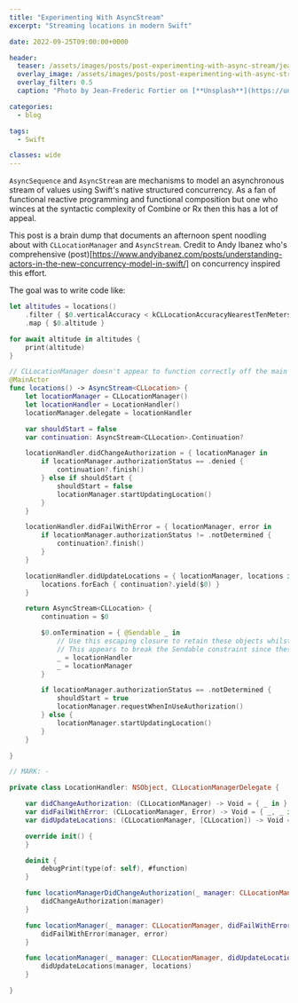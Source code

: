 ```yaml
---
title: "Experimenting With AsyncStream"
excerpt: "Streaming locations in modern Swift"

date: 2022-09-25T09:00:00+0000 

header:
  teaser: /assets/images/posts/post-experimenting-with-async-stream/jean-frederic-fortier-RkBTPqPEGDo-unsplash.jpg
  overlay_image: /assets/images/posts/post-experimenting-with-async-stream/jean-frederic-fortier-RkBTPqPEGDo-unsplash.jpg
  overlay_filter: 0.5
  caption: "Photo by Jean-Frederic Fortier on [**Unsplash**](https://unsplash.com)"

categories:
  - blog

tags:
  - Swift

classes: wide
---
```

`AsyncSequence` and `AsyncStream` are mechanisms to model an asynchronous stream of values using Swift's native structured concurrency. As a fan of functional reactive programming and functional composition but one who winces at the syntactic complexity of Combine or Rx then this has a lot of appeal.

This post is a brain dump that documents an afternoon spent noodling about with `CLLocationManager` and `AsyncStream`. Credit to Andy Ibanez who's comprehensive (post)[https://www.andyibanez.com/posts/understanding-actors-in-the-new-concurrency-model-in-swift/] on concurrency inspired this effort.

The goal was to write code like:

```swift
let altitudes = locations()
    .filter { $0.verticalAccuracy < kCLLocationAccuracyNearestTenMeters }
    .map { $0.altitude }

for await altitude in altitudes {
    print(altitude)
}

```

```swift
// CLLocationManager doesn't appear to function correctly off the main thread.
@MainActor
func locations() -> AsyncStream<CLLocation> {
    let locationManager = CLLocationManager()
    let locationHandler = LocationHandler()
    locationManager.delegate = locationHandler

    var shouldStart = false
    var continuation: AsyncStream<CLLocation>.Continuation?

    locationHandler.didChangeAuthorization = { locationManager in
        if locationManager.authorizationStatus == .denied {
            continuation?.finish()
        } else if shouldStart {
            shouldStart = false
            locationManager.startUpdatingLocation()
        }
    }

    locationHandler.didFailWithError = { locationManager, error in
        if locationManager.authorizationStatus != .notDetermined {
            continuation?.finish()
        }
    }

    locationHandler.didUpdateLocations = { locationManager, locations in
        locations.forEach { continuation?.yield($0) }
    }

    return AsyncStream<CLLocation> {
        continuation = $0

        $0.onTermination = { @Sendable _ in
            // Use this escaping closure to retain these objects whilst the stream is active.
            // This appears to break the Sendable constraint since these reference types are not isolated.
            _ = locationHandler
            _ = locationManager
        }

        if locationManager.authorizationStatus == .notDetermined {
            shouldStart = true
            locationManager.requestWhenInUseAuthorization()
        } else {
            locationManager.startUpdatingLocation()
        }
    }

}

// MARK: -

private class LocationHandler: NSObject, CLLocationManagerDelegate {

    var didChangeAuthorization: (CLLocationManager) -> Void = { _ in }
    var didFailWithError: (CLLocationManager, Error) -> Void = { _, _ in }
    var didUpdateLocations: (CLLocationManager, [CLLocation]) -> Void = { _, _ in }

    override init() {
    }

    deinit {
        debugPrint(type(of: self), #function)
    }

    func locationManagerDidChangeAuthorization(_ manager: CLLocationManager) {
        didChangeAuthorization(manager)
    }

    func locationManager(_ manager: CLLocationManager, didFailWithError error: Error) {
        didFailWithError(manager, error)
    }

    func locationManager(_ manager: CLLocationManager, didUpdateLocations locations: [CLLocation]) {
        didUpdateLocations(manager, locations)
    }

}
```